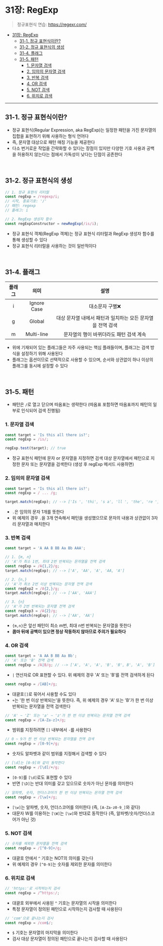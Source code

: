 # 31장: RegExp 
> 정규표현식 연습: https://regexr.com/ 
- [31장: RegExp](#31장-regexp)
  - [31-1. 정규 표현식이란?](#31-1-정규-표현식이란)
  - [31-2. 정규 표현식의 생성](#31-2-정규-표현식의-생성)
  - [31-4. 플래그](#31-4-플래그)
  - [31-5. 패턴](#31-5-패턴)
    - [1. 문자열 검색](#1-문자열-검색)
    - [2. 임의의 문자열 검색](#2-임의의-문자열-검색)
    - [3. 반복 검색](#3-반복-검색)
    - [4. OR 검색](#4-or-검색)
    - [5. NOT 검색](#5-not-검색)
    - [6. 위치로 검색](#6-위치로-검색)
---
## 31-1. 정규 표현식이란? 
- 정규 표현식(Regular Expression, aka RegExp)는 일정한 패턴을 가진 문자열의 집합을 표현하기 위해 사용하는 형식 언어다
- 즉, 문자열 대상으로 패턴 매칭 기능을 제공한다 
- 다소 번거로운 작업을 간략화할 수 있다는 장점이 있지만 다양한 기호 사용과 공백을 허용하지 않는다는 점에서 가독성이 낮다는 단점이 공존한다 

<br>

## 31-2. 정규 표현식의 생성 
```javascript 
// 1. 정규 표현식 리터럴 
const regExp = /regexp/i; 
// 시작, 종료기호: '/'
// 패턴: regexp
// 플래그: i

// 2. RegExp 생성자 함수 
const regExpConstructor = newRegExp(/is/i); 
```
- 정규 표현식 객체(RegExp 객체)는 정규 표현식 리터럴과 RegExp 생성자 함수를 통해 생성할 수 있다 
- 정규 표현식 리터럴을 사용하는 것이 일반적이다 

<br>

## 31-4. 플래그 

| 플래그 | 의미 | 설명 |
| :---: | :---: | :---: |
| i | Ignore Case | 대소문자 구별❌ |
| g | Global | 대상 문자열 내에서 패턴과 일치하는 모든 문자열을 전역 검색 |
| m | Multi-line | 문자열의 행이 바뀌더라도 패턴 검색 계속 |

- 위에 기재되어 있는 플래그들은 자주 사용되는 핵심 플래들이며, 플래그는 검색 방식을 설정하기 위해 사용된다
- 플래그는 옵션이므로 선택적으로 사용할 수 있으며, 순서와 상관없이 하나 이상의 플래그를 동시에 설정할 수 있다 

<br>

## 31-5. 패턴 
- 패턴은 `/`로 열고 닫으며 따옴표는 생략한다 (따옴표 포함하면 따옴표까지 패턴의 일부로 인식되어 검색 진행됨)

### 1. 문자열 검색
```javascript 
const target = 'Is this all there is?'; 
const regExp = /is/;

regExp.test(target); // true 
```
- 정규 표현식 패턴에 문자 or 문자열을 지정하면 검색 대상 문자열에서 패턴으로 지정한 문자 또는 문자열을 검색한다 (생성 후 regExp 메서드 사용하면)
  
### 2. 임의의 문자열 검색 
```javascript 
const target = 'Is this all there is?'; 
const regExp = / ... /g; 

target.match(regExp); // --> ['Is ', 'thi', 's a', 'll ', 'the', 're ', 'is?']
```
- `.`은 임의의 문자 1개를 뜻한다 
- 위 예제의 경우 `.`을 3개 연속해서 패턴을 생성했으므로 문자의 내용과 상관없이 3자리 문자열과 매치한다 

### 3. 반복 검색 
```javascript 
const target = 'A AA B BB Aa Bb AAA';

// 1. {m, n}
// 'A'가 최소 1번, 최대 2번 반복되는 문자열을 전역 검색 
const regExp = /A{1,2}/g;
target.match(regExp); // --> ['A', 'AA', 'A', 'AA, 'A']

// 2. {n,}
// 'A'가 최소 2번 이상 반복되는 문자열 전역 검색 
const regExp2 = /A{2,}/g;
target.match(regExp); // --> ['AA', 'AAA']

// 3. {n}
// 'A'가 2번 반복되는 문자열 전역 검색
const regExp3 = /A{2}/g;
target.match(regExp); // --> ['AA', 'AA']
```
- `{m,n}`은 앞선 패턴이 최소 m번, 최대 n번 반복되는 문자열을 뜻한다 
- **콤마 뒤에 공백이 있으면 정상 작동하지 않아므로 주의가 필요하다**

### 4. OR 검색 
```javascript 
const target = 'A AA B BB Aa Bb'; 
// 'A' 또는 'B' 전역 검색 
const regExp = /A|B/g; // --> ['A', 'A', 'A', 'B', 'B', B', 'A', 'B']
```
- `|` 연산자로 OR 표현할 수 있다. 위 예제의 경우 'A' 또는 'B'를 전역 검색하게 된다 
```javascript 
const regExp = /[AB]+/g;
```
- 대괄호`[]`로 묶어서 사용할 수도 있다
- `+`는 '한 번 이상 반복되는'을 뜻한다. 즉, 위 예제의 경우 'A' 또는 'B'가 한 번 이상 반복되는 문자열을 전역 검색한다 

```javascript 
// 'A' ~ 'Z' 또는 'a' ~ 'z'가 한 번 이상 반복되는 문자열 전역 검색 
const regExp = /[A-Za-z]+/g;
```
- 범위를 지정하려면 `[]` 내부에서 `-`를 사용한다

```javascript 
// 0 ~ 9가 한 번 이상 반복되는 문자열을 전역 검색
const regExp = /[0-9]+/g;
```
- 숫자도 알파벳과 같이 범위를 지정해서 검색할 수 있다 
```javascript 
// [\d]는 [0-9]와 같이 동작한다 
const regExp = /[\d]/+/g; 
```
- `[0-9]`를 `[\d]`로도 표현할 수 있다 
- 반면 `[\D]`는 반대 의미를 갖고 있으므로 숫자가 아닌 문자를 의미한다 

```javascript 
// 알파벳, 숫자, 언더스코어가 한 번 이상 반복되는 문자열 전역 검색 
const regExp = /[\w]+/g;
```
- `[\w]`는 알파벳, 숫자, 언더스코어를 의미한다 (즉, `[A-Za-z0-9_]`와 같다)
- 대문자 W를 이용하는 `[\W]`는 `[\w]`와 반대로 동작한다 (즉, 알파벳/숫자/언더스코어가 아닌 것)

### 5. NOT 검색 
```javascript 
// 숫자를 제외한 문자열을 전역 검색 
const regExp = /[^0-9]+/g;
```
- 대괄호 안에서 `^` 기호는 NOT의 의미를 갖는다 
- 위 예제의 경우 `[^0-9]`는 숫자를 제외한 문자를 의미한다 

### 6. 위치로 검색 
```javascript 
// 'https:'로 시작하는지 검사 
const regExp = /^https:/; 
```
- 대괄호 외부에서 사용된 `^` 기호는 문자열의 시작을 의미한다 
- 특정 문자열이 정의된 패턴으로 시작하는지 검사할 때 사용된다 

```javascript 
// 'com'으로 끝나는지 검사
const regExp = /com$/;
```
- `$` 기호는 문자열의 마지막을 의미한다 
- 검사 대상 문자열이 정의된 패턴으로 끝나는지 검사할 때 사용된다 


